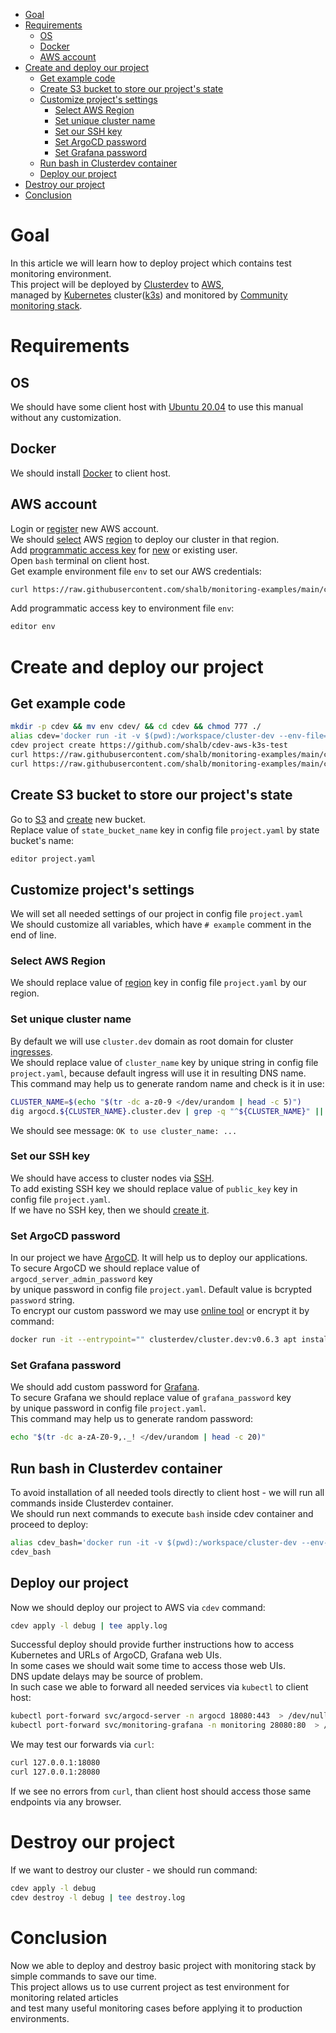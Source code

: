 * [Goal](#goal)
* [Requirements](#requirements)
   * [OS](#os)
   * [Docker](#docker)
   * [AWS account](#aws-account)
* [Create and deploy our project](#create-and-deploy-our-project)
   * [Get example code](#get-example-code)
   * [Create S3 bucket to store our project's state](#create-s3-bucket-to-store-our-projects-state)
   * [Customize project's settings](#customize-projects-settings)
      * [Select AWS Region](#select-aws-region)
      * [Set unique cluster name](#set-unique-cluster-name)
      * [Set our SSH key](#set-our-ssh-key)
      * [Set ArgoCD password](#set-argocd-password)
      * [Set Grafana password](#set-grafana-password)
   * [Run bash in Clusterdev container](#run-bash-in-clusterdev-container)
   * [Deploy our project](#deploy-our-project)
* [Destroy our project](#destroy-our-project)
* [Conclusion](#conclusion)

# Goal
In this article we will learn how to deploy project which contains test monitoring environment.  
This project will be deployed by [Clusterdev](https://cluster.dev/) to [AWS](https://aws.amazon.com/),  
managed by [Kubernetes](https://kubernetes.io/) cluster([k3s](https://rancher.com/docs/k3s/latest/en/)) and monitored by [Community monitoring stack](https://github.com/prometheus-community/helm-charts/tree/kube-prometheus-stack-35.0.3/charts/kube-prometheus-stack).

# Requirements
## OS
We should have some client host with [Ubuntu 20.04](https://releases.ubuntu.com/20.04/) to use this manual without any customization.  

## Docker
We should install [Docker](https://docs.docker.com/engine/install/ubuntu/) to client host.

## AWS account
Login or [register](https://aws.amazon.com/premiumsupport/knowledge-center/create-and-activate-aws-account/) new AWS account.  
We should [select](https://docs.aws.amazon.com/awsconsolehelpdocs/latest/gsg/select-region.html) AWS [region](https://docs.aws.amazon.com/AWSEC2/latest/UserGuide/using-regions-availability-zones.html#concepts-available-regions) to deploy our cluster in that region.  
Add [programmatic access key](https://docs.aws.amazon.com/general/latest/gr/aws-sec-cred-types.html#access-keys-and-secret-access-keys) for [new](https://docs.aws.amazon.com/IAM/latest/UserGuide/id_users_create.html) or existing user.  
Open `bash` terminal on client host.  
Get example environment file `env` to set our AWS credentials:
```bash
curl https://raw.githubusercontent.com/shalb/monitoring-examples/main/cdev/monitoring-cluster-blog/env > env
```
Add programmatic access key to environment file `env`:
```bash
editor env
```

# Create and deploy our project
## Get example code
```bash
mkdir -p cdev && mv env cdev/ && cd cdev && chmod 777 ./
alias cdev='docker run -it -v $(pwd):/workspace/cluster-dev --env-file=env clusterdev/cluster.dev:v0.6.3'
cdev project create https://github.com/shalb/cdev-aws-k3s-test
curl https://raw.githubusercontent.com/shalb/monitoring-examples/main/cdev/monitoring-cluster-blog/stack.yaml > stack.yaml
curl https://raw.githubusercontent.com/shalb/monitoring-examples/main/cdev/monitoring-cluster-blog/project.yaml > project.yaml
```

## Create S3 bucket to store our project's state
Go to [S3](https://s3.console.aws.amazon.com/s3/buckets) and [create](https://docs.aws.amazon.com/AmazonS3/latest/userguide/create-bucket-overview.html) new bucket.  
Replace value of `state_bucket_name` key in config file `project.yaml` by state bucket's name:  
```bash
editor project.yaml
```

## Customize project's settings
We will set all needed settings of our project in config file `project.yaml`  
We should customize all variables, which have `# example` comment in the end of line.

### Select AWS Region
We should replace value of [region](https://docs.aws.amazon.com/AWSEC2/latest/UserGuide/using-regions-availability-zones.html#concepts-available-regions) key in config file `project.yaml` by our region.  

### Set unique cluster name
By default we will use `cluster.dev` domain as root domain for cluster [ingresses](https://kubernetes.github.io/ingress-nginx/).  
We should replace value of `cluster_name` key by unique string in config file `project.yaml`, because default ingress will use it in resulting DNS name.  
This command may help us to generate random name and check is it in use:  
```bash
CLUSTER_NAME=$(echo "$(tr -dc a-z0-9 </dev/urandom | head -c 5)") 
dig argocd.${CLUSTER_NAME}.cluster.dev | grep -q "^${CLUSTER_NAME}" || echo "OK to use cluster_name: ${CLUSTER_NAME}"
```
We should see message: `OK to use cluster_name: ...`

### Set our SSH key
We should have access to cluster nodes via [SSH](https://en.wikipedia.org/wiki/Secure_Shell).  
To add existing SSH key we should replace value of `public_key` key in config file `project.yaml`.  
If we have no SSH key, then we should [create it](https://docs.aws.amazon.com/AWSEC2/latest/UserGuide/create-key-pairs.html).  

### Set ArgoCD password
In our project we have [ArgoCD](https://argo-cd.readthedocs.io/). It will help us to deploy our applications.  
To secure ArgoCD we should replace value of `argocd_server_admin_password` key  
by unique password in config file `project.yaml`. Default value is bcrypted `password` string.  
To encrypt our custom password we may use [online tool](https://www.browserling.com/tools/bcrypt) or encrypt it by command:
```bash
docker run -it --entrypoint="" clusterdev/cluster.dev:v0.6.3 apt install -y apache2-utils && htpasswd -bnBC 10 "" myPassword | tr -d ':\n' ; echo ''
```

### Set Grafana password
We should add custom password for [Grafana](https://grafana.com/docs/grafana/latest/).  
To secure Grafana we should replace value of `grafana_password` key  
by unique password in config file `project.yaml`.  
This command may help us to generate random password:  
```bash
echo "$(tr -dc a-zA-Z0-9,._! </dev/urandom | head -c 20)"
```

## Run bash in Clusterdev container
To avoid installation of all needed tools directly to client host - we will run all commands inside Clusterdev container.  
We should run next commands to execute `bash` inside cdev container and proceed to deploy:  
```bash
alias cdev_bash='docker run -it -v $(pwd):/workspace/cluster-dev --env-file=env --network=host --entrypoint="" clusterdev/cluster.dev:v0.6.3 bash'
cdev_bash
```

## Deploy our project
Now we should deploy our project to AWS via `cdev` command:
```bash
cdev apply -l debug | tee apply.log
```
Successful deploy should provide further instructions how to access Kubernetes and URLs of ArgoCD, Grafana web UIs.  
In some cases we should wait some time to access those web UIs.  
DNS update delays may be source of problem.  
In such case we able to forward all needed services via `kubectl` to client host:  
```bash
kubectl port-forward svc/argocd-server -n argocd 18080:443  > /dev/null 2>&1 &
kubectl port-forward svc/monitoring-grafana -n monitoring 28080:80  > /dev/null 2>&1 &
```
We may test our forwards via `curl`:  
```bash
curl 127.0.0.1:18080
curl 127.0.0.1:28080
```
If we see no errors from `curl`, than client host should access those same endpoints via any browser.

# Destroy our project
If we want to destroy our cluster - we should run command:
```bash
cdev apply -l debug
cdev destroy -l debug | tee destroy.log
```

# Conclusion
Now we able to deploy and destroy basic project with monitoring stack by simple commands to save our time.  
This project allows us to use current project as test environment for monitoring related articles  
and test many useful monitoring cases before applying it to production environments.
